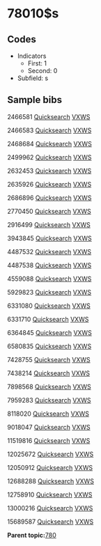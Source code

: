 # 78010$s

## Codes

-   Indicators
    -   First: 1
    -   Second: 0
-   Subfield: s

## Sample bibs

2466581 [Quicksearch](https://search.library.yale.edu/catalog/2466581) [VXWS](http://prodorbis.library.yale.edu:7014/vxws/GetHoldingsService?bibId=2466581)

2466583 [Quicksearch](https://search.library.yale.edu/catalog/2466583) [VXWS](http://prodorbis.library.yale.edu:7014/vxws/GetHoldingsService?bibId=2466583)

2468684 [Quicksearch](https://search.library.yale.edu/catalog/2468684) [VXWS](http://prodorbis.library.yale.edu:7014/vxws/GetHoldingsService?bibId=2468684)

2499962 [Quicksearch](https://search.library.yale.edu/catalog/2499962) [VXWS](http://prodorbis.library.yale.edu:7014/vxws/GetHoldingsService?bibId=2499962)

2632453 [Quicksearch](https://search.library.yale.edu/catalog/2632453) [VXWS](http://prodorbis.library.yale.edu:7014/vxws/GetHoldingsService?bibId=2632453)

2635926 [Quicksearch](https://search.library.yale.edu/catalog/2635926) [VXWS](http://prodorbis.library.yale.edu:7014/vxws/GetHoldingsService?bibId=2635926)

2686896 [Quicksearch](https://search.library.yale.edu/catalog/2686896) [VXWS](http://prodorbis.library.yale.edu:7014/vxws/GetHoldingsService?bibId=2686896)

2770450 [Quicksearch](https://search.library.yale.edu/catalog/2770450) [VXWS](http://prodorbis.library.yale.edu:7014/vxws/GetHoldingsService?bibId=2770450)

2916499 [Quicksearch](https://search.library.yale.edu/catalog/2916499) [VXWS](http://prodorbis.library.yale.edu:7014/vxws/GetHoldingsService?bibId=2916499)

3943845 [Quicksearch](https://search.library.yale.edu/catalog/3943845) [VXWS](http://prodorbis.library.yale.edu:7014/vxws/GetHoldingsService?bibId=3943845)

4487532 [Quicksearch](https://search.library.yale.edu/catalog/4487532) [VXWS](http://prodorbis.library.yale.edu:7014/vxws/GetHoldingsService?bibId=4487532)

4487538 [Quicksearch](https://search.library.yale.edu/catalog/4487538) [VXWS](http://prodorbis.library.yale.edu:7014/vxws/GetHoldingsService?bibId=4487538)

4559088 [Quicksearch](https://search.library.yale.edu/catalog/4559088) [VXWS](http://prodorbis.library.yale.edu:7014/vxws/GetHoldingsService?bibId=4559088)

5929823 [Quicksearch](https://search.library.yale.edu/catalog/5929823) [VXWS](http://prodorbis.library.yale.edu:7014/vxws/GetHoldingsService?bibId=5929823)

6331080 [Quicksearch](https://search.library.yale.edu/catalog/6331080) [VXWS](http://prodorbis.library.yale.edu:7014/vxws/GetHoldingsService?bibId=6331080)

6331710 [Quicksearch](https://search.library.yale.edu/catalog/6331710) [VXWS](http://prodorbis.library.yale.edu:7014/vxws/GetHoldingsService?bibId=6331710)

6364845 [Quicksearch](https://search.library.yale.edu/catalog/6364845) [VXWS](http://prodorbis.library.yale.edu:7014/vxws/GetHoldingsService?bibId=6364845)

6580835 [Quicksearch](https://search.library.yale.edu/catalog/6580835) [VXWS](http://prodorbis.library.yale.edu:7014/vxws/GetHoldingsService?bibId=6580835)

7428755 [Quicksearch](https://search.library.yale.edu/catalog/7428755) [VXWS](http://prodorbis.library.yale.edu:7014/vxws/GetHoldingsService?bibId=7428755)

7438214 [Quicksearch](https://search.library.yale.edu/catalog/7438214) [VXWS](http://prodorbis.library.yale.edu:7014/vxws/GetHoldingsService?bibId=7438214)

7898568 [Quicksearch](https://search.library.yale.edu/catalog/7898568) [VXWS](http://prodorbis.library.yale.edu:7014/vxws/GetHoldingsService?bibId=7898568)

7959283 [Quicksearch](https://search.library.yale.edu/catalog/7959283) [VXWS](http://prodorbis.library.yale.edu:7014/vxws/GetHoldingsService?bibId=7959283)

8118020 [Quicksearch](https://search.library.yale.edu/catalog/8118020) [VXWS](http://prodorbis.library.yale.edu:7014/vxws/GetHoldingsService?bibId=8118020)

9018047 [Quicksearch](https://search.library.yale.edu/catalog/9018047) [VXWS](http://prodorbis.library.yale.edu:7014/vxws/GetHoldingsService?bibId=9018047)

11519816 [Quicksearch](https://search.library.yale.edu/catalog/11519816) [VXWS](http://prodorbis.library.yale.edu:7014/vxws/GetHoldingsService?bibId=11519816)

12025672 [Quicksearch](https://search.library.yale.edu/catalog/12025672) [VXWS](http://prodorbis.library.yale.edu:7014/vxws/GetHoldingsService?bibId=12025672)

12050912 [Quicksearch](https://search.library.yale.edu/catalog/12050912) [VXWS](http://prodorbis.library.yale.edu:7014/vxws/GetHoldingsService?bibId=12050912)

12688288 [Quicksearch](https://search.library.yale.edu/catalog/12688288) [VXWS](http://prodorbis.library.yale.edu:7014/vxws/GetHoldingsService?bibId=12688288)

12758910 [Quicksearch](https://search.library.yale.edu/catalog/12758910) [VXWS](http://prodorbis.library.yale.edu:7014/vxws/GetHoldingsService?bibId=12758910)

13000216 [Quicksearch](https://search.library.yale.edu/catalog/13000216) [VXWS](http://prodorbis.library.yale.edu:7014/vxws/GetHoldingsService?bibId=13000216)

15689587 [Quicksearch](https://search.library.yale.edu/catalog/15689587) [VXWS](http://prodorbis.library.yale.edu:7014/vxws/GetHoldingsService?bibId=15689587)

**Parent topic:**[780](../../tags/780/780.md)

